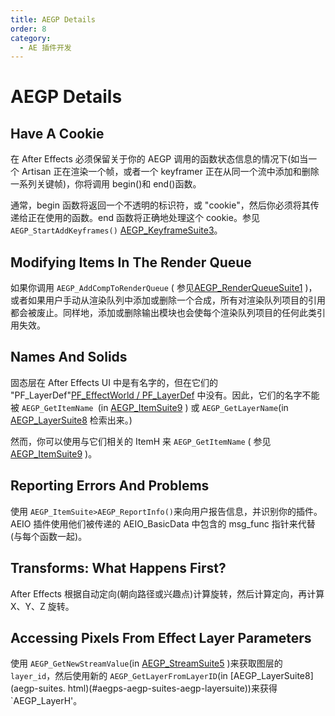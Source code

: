 ```yaml
---
title: AEGP Details
order: 8
category:
  - AE 插件开发
---
```


# AEGP Details

## Have A Cookie

在 After Effects 必须保留关于你的 AEGP 调用的函数状态信息的情况下(如当一个 Artisan 正在渲染一个帧，或者一个 keyframer 正在从同一个流中添加和删除一系列关键帧)，你将调用 begin()和 end()函数。

通常，begin 函数将返回一个不透明的标识符，或 "cookie"，然后你必须将其传递给正在使用的函数。end 函数将正确地处理这个 cookie。参见 `AEGP_StartAddKeyframes()` [AEGP_KeyframeSuite3](aegp-suites.html)。

## Modifying Items In The Render Queue

如果你调用 `AEGP_AddCompToRenderQueue` ( 参见[AEGP_RenderQueueSuite1](aegp-suites.html) )，或者如果用户手动从渲染队列中添加或删除一个合成，所有对渲染队列项目的引用都会被废止。同样地，添加或删除输出模块也会使每个渲染队列项目的任何此类引用失效。

## Names And Solids

固态层在 After Effects UI 中是有名字的，但在它们的 "PF_LayerDef"[PF_EffectWorld / PF_LayerDef](../effect-basics/PF_EffectWorld.html) 中没有。因此，它们的名字不能被 `AEGP_GetItemName `(in [AEGP_ItemSuite9](aegp-suites.html) ) 或 `AEGP_GetLayerName`(in [AEGP_LayerSuite8](aegp-suites.html) 检索出来。)

然而，你可以使用与它们相关的 ItemH 来 `AEGP_GetItemName` ( 参见[AEGP_ItemSuite9](aegp-suites.html) )。

## Reporting Errors And Problems

使用 `AEGP_ItemSuite>AEGP_ReportInfo()`来向用户报告信息，并识别你的插件。AEIO 插件使用他们被传递的 AEIO_BasicData 中包含的 msg_func 指针来代替(与每个函数一起)。

## Transforms: What Happens First?

After Effects 根据自动定向(朝向路径或兴趣点)计算旋转，然后计算定向，再计算 X、Y、Z 旋转。

## Accessing Pixels From Effect Layer Parameters

使用 `AEGP_GetNewStreamValue`(in [AEGP_StreamSuite5](aegp-suites.html) )来获取图层的 `layer_id`，然后使用新的 `AEGP_GetLayerFromLayerID`(in [AEGP_LayerSuite8](aegp-suites. html)(#aegps-aegp-suites-aegp-layersuite))来获得`AEGP_LayerH'。
